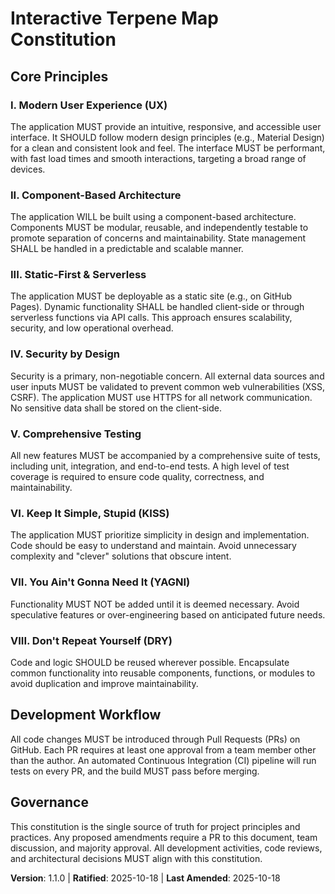 <!--
Sync Impact Report:
- Version change: 1.0.0 → 1.1.0
- List of modified principles: 
  - Added: VI. Keep It Simple, Stupid (KISS)
  - Added: VII. You Ain't Gonna Need It (YAGNI)
  - Added: VIII. Don't Repeat Yourself (DRY)
- Added sections: None
- Removed sections: None
- Templates requiring updates:
  - ⚠ .specify/templates/plan-template.md
  - ⚠ .specify/templates/spec-template.md
  - ⚠ .specify/templates/tasks-template.md
- Follow-up TODOs: None
-->
# Interactive Terpene Map Constitution

## Core Principles

### I. Modern User Experience (UX)
The application MUST provide an intuitive, responsive, and accessible user interface. It SHOULD follow modern design principles (e.g., Material Design) for a clean and consistent look and feel. The interface MUST be performant, with fast load times and smooth interactions, targeting a broad range of devices.

### II. Component-Based Architecture
The application WILL be built using a component-based architecture. Components MUST be modular, reusable, and independently testable to promote separation of concerns and maintainability. State management SHALL be handled in a predictable and scalable manner.

### III. Static-First & Serverless
The application MUST be deployable as a static site (e.g., on GitHub Pages). Dynamic functionality SHALL be handled client-side or through serverless functions via API calls. This approach ensures scalability, security, and low operational overhead.

### IV. Security by Design
Security is a primary, non-negotiable concern. All external data sources and user inputs MUST be validated to prevent common web vulnerabilities (XSS, CSRF). The application MUST use HTTPS for all network communication. No sensitive data shall be stored on the client-side.

### V. Comprehensive Testing
All new features MUST be accompanied by a comprehensive suite of tests, including unit, integration, and end-to-end tests. A high level of test coverage is required to ensure code quality, correctness, and maintainability.

### VI. Keep It Simple, Stupid (KISS)
The application MUST prioritize simplicity in design and implementation. Code should be easy to understand and maintain. Avoid unnecessary complexity and "clever" solutions that obscure intent.

### VII. You Ain't Gonna Need It (YAGNI)
Functionality MUST NOT be added until it is deemed necessary. Avoid speculative features or over-engineering based on anticipated future needs.

### VIII. Don't Repeat Yourself (DRY)
Code and logic SHOULD be reused wherever possible. Encapsulate common functionality into reusable components, functions, or modules to avoid duplication and improve maintainability.

## Development Workflow

All code changes MUST be introduced through Pull Requests (PRs) on GitHub. Each PR requires at least one approval from a team member other than the author. An automated Continuous Integration (CI) pipeline will run tests on every PR, and the build MUST pass before merging.

## Governance

This constitution is the single source of truth for project principles and practices. Any proposed amendments require a PR to this document, team discussion, and majority approval. All development activities, code reviews, and architectural decisions MUST align with this constitution.

**Version**: 1.1.0 | **Ratified**: 2025-10-18 | **Last Amended**: 2025-10-18